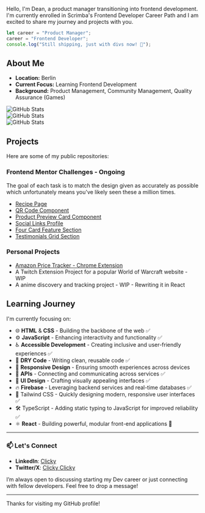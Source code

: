 Hello, I'm Dean, a product manager transitioning into frontend development. I'm currently enrolled in Scrimba's Frontend Developer Career Path and I am excited to share my journey and projects with you.

```javascript
let career = "Product Manager";
career = "Frontend Developer";
console.log("Still shipping, just with divs now! 🚀");
```

## About Me

- **Location:** Berlin
- **Current Focus:** Learning Frontend Development
- **Background:** Product Management, Community Management, Quality Assurance (Games)

![GitHub Stats](https://github-readme-stats.vercel.app/api/top-langs/?username=Kynjii&theme=gotham&show_icons=true&hide_border=true&layout=compact)<br>
![GitHub Stats](https://github-readme-stats.vercel.app/api?username=Kynjii&theme=gotham&show_icons=true&hide_border=true&count_private=true)<br>
![GitHub Stats](https://github-readme-streak-stats.herokuapp.com/?user=Kynjii&theme=gotham&hide_border=true)

## Projects

Here are some of my public repositories:

### Frontend Mentor Challenges - Ongoing
The goal of each task is to match the design given as accurately as possible which unfortunately means you've likely seen these a million times.

- [Recipe Page](https://github.com/Kynjii/Recipe-page)
- [QR Code Component](https://github.com/Kynjii/QR-code-component)
- [Product Preview Card Component](https://github.com/Kynjii/Product-preview-card-component)
- [Social Links Profile](https://github.com/Kynjii/Social-links-profile)
- [Four Card Feature Section](https://github.com/Kynjii/Four-card-feature-section)
- [Testimonials Grid Section](https://github.com/Kynjii/Testimonials-Grid-Section)

### Personal Projects

- [Amazon Price Tracker - Chrome Extension](https://github.com/Kynjii/Amazon-to-Idealo-price-checker)
- A Twitch Extension Project for a popular World of Warcraft website - WIP
- A anime discovery and tracking project - WIP - Rewriting it in React

## Learning Journey

I'm currently focusing on:

- 🌐 **HTML** & **CSS** - Building the backbone of the web ✅
- ⚙️ **JavaScript** - Enhancing interactivity and functionality ✅
- ♿ **Accessible Development** - Creating inclusive and user-friendly experiences ✅
- 🔄 **DRY Code** - Writing clean, reusable code ✅
- 📱 **Responsive Design** - Ensuring smooth experiences across devices
- 🔌 **APIs** - Connecting and communicating across services ✅
- 🎨 **UI Design** - Crafting visually appealing interfaces ✅
- 🔥 **Firebase** - Leveraging backend services and real-time databases ✅
- 🎨 Tailwind CSS - Quickly designing modern, responsive user interfaces ✅
- 🛠️ TypeScript - Adding static typing to JavaScript for improved reliability ✅
- ⚛️ **React** - Building powerful, modular front-end applications 🔄

---

### 📫 Let's Connect

- **LinkedIn**: [Clicky](https://linkedin.com/in/deanburrowscm)
- **Twitter/X**: [Clicky Clicky](https://x.com/Dean_the_dev)

I’m always open to discussing starting my Dev career or just connecting with fellow developers. Feel free to drop a message!

---

Thanks for visiting my GitHub profile!

